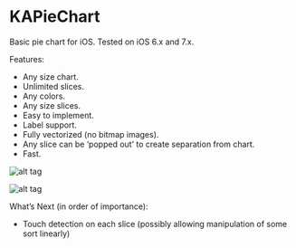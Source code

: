 KAPieChart
==========

Basic pie chart for iOS.
Tested on iOS 6.x and 7.x.

Features:
- Any size chart.
- Unlimited slices.
- Any colors.
- Any size slices.
- Easy to implement.
- Label support.
- Fully vectorized (no bitmap images).
- Any slice can be ‘popped out’ to create separation from chart.
- Fast.

![alt tag](http://thepearapps.com/pieChart@2x.png)

![alt tag](http://thepearapps.com/piechartpercent.png)

What’s Next (in order of importance): 

- Touch detection on each slice (possibly allowing manipulation of some sort linearly)